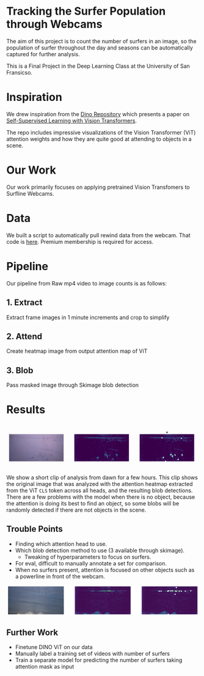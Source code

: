 
# Tracking the Surfer Population through Webcams

The aim of this project is to count the number of surfers in an image, so the population of surfer throughout the day and seasons can be automatically captured for further analysis.

This is a Final Project in the Deep Learning Class at the University of San Fransicso.

# Inspiration

We drew inspiration from the [Dino Repository](https://github.com/facebookresearch/dino) which presents a paper on [Self-Supervised Learning with Vision Transformers](https://arxiv.org/abs/2104.14294).

The repo includes impressive visualizations of the Vision Transformer (ViT) attention weights and how they are quite good at attending to objects in a scene.  

# Our Work

Our work primarily focuses on applying pretrained Vision Transfomers to Surfline Webcams.

# Data

We built a script to automatically pull rewind data from the webcam.  That code is [here](https://gist.github.com/tukavic/da2238ed28eeb00b97d9acecf29c2076). Premium membership is required for access.


# Pipeline

Our pipeline from Raw mp4 video to image counts is as follows:

## 1. Extract
Extract frame images in 1 minute increments and crop to simplify
## 2. Attend
Create heatmap image from output attention map of ViT
## 3. Blob
Pass masked image through Skimage blob detection


# Results

![panel](/dino/data/panel.gif)

We show a short clip of analysis from dawn for a few hours.  This clip shows the original image that was analyzed with the attention heatmap extracted from the ViT `CLS` token across all heads, and the resulting blob detections.  There are a few problems with the model when there is no object, because the attention is doing its best to find an object, so some blobs will be randomly detected if there are not objects in the scene.

## Trouble Points

* Finding which attention head to use.
* Which blob detection method to use (3 available through skimage).
    * Tweaking of hyperparameters to focus on surfers.
* For eval, difficult to manually annotate a set for comparison.
* When no surfers present, attention is focused on other objects such as a powerline in front of the webcam.

![trouble](dino/data/trouble.png)

## Further Work

* Finetune DINO ViT on our data
* Manually label a training set of videos with number of surfers
* Train a separate model for predicting the number of surfers taking attention mask as input

